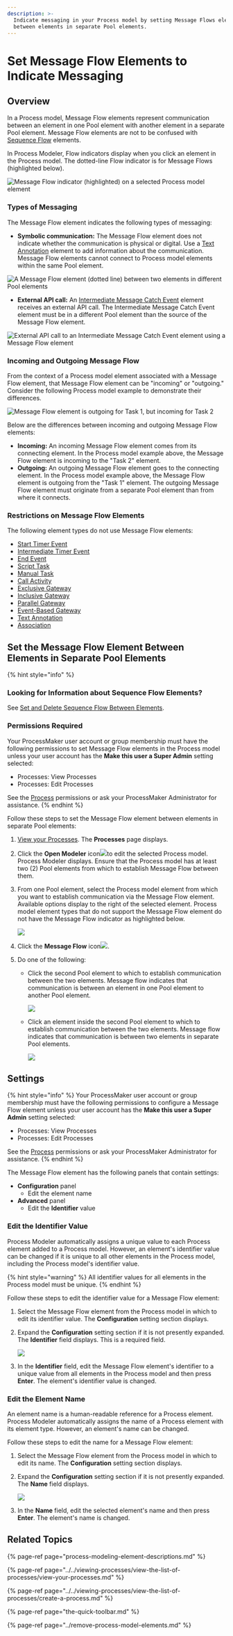 ```yaml
---
description: >-
  Indicate messaging in your Process model by setting Message Flows elements
  between elements in separate Pool elements.
---
```


# Set Message Flow Elements to Indicate Messaging

## Overview

In a Process model, Message Flow elements represent communication between an element in one Pool element with another element in a separate Pool element. Message Flow elements are not to be confused with [Sequence Flow](process-modeling-element-descriptions.md#sequence-flow) elements.

In Process Modeler, Flow indicators display when you click an element in the Process model. The dotted-line Flow indicator is for Message Flows \(highlighted below\).

![Message Flow indicator \(highlighted\) on a selected Process model element](../../../.gitbook/assets/message-flow-indicator-process-model-processes.png)

### Types of Messaging

The Message Flow element indicates the following types of messaging:

* **Symbolic communication:** The Message Flow element does not indicate whether the communication is physical or digital. Use a [Text Annotation](process-modeling-element-descriptions.md#text-annotation) element to add information about the communication. Message Flow elements cannot connect to Process model elements within the same Pool element.

![A Message Flow element \(dotted line\) between two elements in different Pool elements](../../../.gitbook/assets/message-flow-between-pool-elements-process-model-processes.png)

* **External API call:** An [Intermediate Message Catch Event](process-modeling-element-descriptions.md#intermediate-message-catch-event) element receives an external API call. The Intermediate Message Catch Event element must be in a different Pool element than the source of the Message Flow element.

![External API call to an Intermediate Message Catch Event element using a Message Flow element](../../../.gitbook/assets/message-flow-connecting-to-intermediate-message-catch-event.png)

### Incoming and Outgoing Message Flow

From the context of a Process model element associated with a Message Flow element, that Message Flow element can be "incoming" or "outgoing." Consider the following Process model example to demonstrate their differences.

![Message Flow element is outgoing for Task 1, but incoming for Task 2](../../../.gitbook/assets/message-flow-between-pool-elements-process-model-processes.png)

Below are the differences between incoming and outgoing Message Flow elements:

* **Incoming:** An incoming Message Flow element comes from its connecting element. In the Process model example above, the Message Flow element is incoming to the "Task 2" element.
* **Outgoing:** An outgoing Message Flow element goes to the connecting element. In the Process model example above, the Message Flow element is outgoing from the "Task 1" element. The outgoing Message Flow element must originate from a separate Pool element than from where it connects.

### Restrictions on Message Flow Elements

The following element types do not use Message Flow elements:

* ​[Start Timer Event](process-modeling-element-descriptions.md#start-timer-event)
* [Intermediate Timer Event](process-modeling-element-descriptions.md#intermediate-timer-event)
* [End Event](process-modeling-element-descriptions.md#end-event)
* [Script Task](process-modeling-element-descriptions.md#script-task)
* [Manual Task](process-modeling-element-descriptions.md#manual-task)
* [Call Activity](process-modeling-element-descriptions.md#call-activity)
* [Exclusive Gateway](process-modeling-element-descriptions.md#exclusive-gateway)
* [Inclusive Gateway](process-modeling-element-descriptions.md#inclusive-gateway)
* [Parallel Gateway](process-modeling-element-descriptions.md#parallel-gateway)
* [Event-Based Gateway](process-modeling-element-descriptions.md#event-based-gateway)
* [Text Annotation](process-modeling-element-descriptions.md#text-annotation)
* [Association](process-modeling-element-descriptions.md#association)

## Set the Message Flow Element Between Elements in Separate Pool Elements

{% hint style="info" %}
### Looking for Information about Sequence Flow Elements?

See [Set and Delete Sequence Flow Between Elements](the-quick-toolbar.md).

### Permissions Required

Your ProcessMaker user account or group membership must have the following permissions to set Message Flow elements in the Process model unless your user account has the **Make this user a Super Admin** setting selected:

* Processes: View Processes
* Processes: Edit Processes

See the [Process](../../../processmaker-administration/permission-descriptions-for-users-and-groups.md#processes) permissions or ask your ProcessMaker Administrator for assistance.
{% endhint %}

Follow these steps to set the Message Flow element between elements in separate Pool elements:

1. ​[View your Processes](../../viewing-processes/view-the-list-of-processes/view-your-processes.md#view-all-processes). The **Processes** page displays.
2. Click the **Open Modeler** icon![](../../../.gitbook/assets/open-modeler-edit-icon-processes-page-processes.png)to edit the selected Process model. Process Modeler displays. Ensure that the Process model has at least two \(2\) Pool elements from which to establish Message Flow between them.
3. From one Pool element, select the Process model element from which you want to establish communication via the Message Flow element. Available options display to the right of the selected element. Process model element types that do not support the Message Flow element do not have the Message Flow indicator as highlighted below.  

   ![](../../../.gitbook/assets/message-flow-indicator-process-model-processes.png)

4. Click the **Message Flow** icon![](../../../.gitbook/assets/message-flow-icon-process-modeler-processes.png).
5. Do one of the following:
   * Click the second Pool element to which to establish communication between the two elements. Message flow indicates that communication is between an element in one Pool element to another Pool element.  

     ![](../../../.gitbook/assets/message-flow-to-pool-element-process-modeler-processes.png)

   * Click an element inside the second Pool element to which to establish communication between the two elements. Message flow indicates that communication is between two elements in separate Pool elements.  

     ![](../../../.gitbook/assets/message-flow-between-pool-elements-process-model-processes.png)

## Settings

{% hint style="info" %}
Your ProcessMaker user account or group membership must have the following permissions to configure a Message Flow element unless your user account has the **Make this user a Super Admin** setting selected:

* Processes: View Processes
* Processes: Edit Processes

See the [Process](../../../processmaker-administration/permission-descriptions-for-users-and-groups.md#processes) permissions or ask your ProcessMaker Administrator for assistance.
{% endhint %}

The Message Flow element has the following panels that contain settings:

* **Configuration** panel
  * Edit the element name
* **Advanced** panel
  * Edit the **Identifier** value

### Edit the Identifier Value

Process Modeler automatically assigns a unique value to each Process element added to a Process model. However, an element's identifier value can be changed if it is unique to all other elements in the Process model, including the Process model's identifier value.

{% hint style="warning" %}
All identifier values for all elements in the Process model must be unique.
{% endhint %}

Follow these steps to edit the identifier value for a Message Flow element:

1. Select the Message Flow element from the Process model in which to edit its identifier value. The **Configuration** setting section displays.
2. Expand the **Configuration** setting section if it is not presently expanded. The **Identifier** field displays. This is a required field.  

   ![](../../../.gitbook/assets/message-flow-configuration-identifier-name-process-modeler-processes.png)

3. In the **Identifier** field, edit the Message Flow element's identifier to a unique value from all elements in the Process model and then press **Enter**. The element's identifier value is changed.

### Edit the Element Name

An element name is a human-readable reference for a Process element. Process Modeler automatically assigns the name of a Process element with its element type. However, an element's name can be changed.

Follow these steps to edit the name for a Message Flow element:

1. Select the Message Flow element from the Process model in which to edit its name. The **Configuration** setting section displays.
2. Expand the **Configuration** setting section if it is not presently expanded. The **Name** field displays.  

   ![](../../../.gitbook/assets/message-flow-configuration-name-process-modeler-processes.png)

3. In the **Name** field, edit the selected element's name and then press **Enter**. The element's name is changed.

## Related Topics

{% page-ref page="process-modeling-element-descriptions.md" %}

{% page-ref page="../../viewing-processes/view-the-list-of-processes/view-your-processes.md" %}

{% page-ref page="../../viewing-processes/view-the-list-of-processes/create-a-process.md" %}

{% page-ref page="the-quick-toolbar.md" %}

{% page-ref page="../remove-process-model-elements.md" %}

